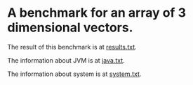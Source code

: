 # A benchmark for an array of 3 dimensional vectors.

The result of this benchmark is at [results.txt](results.txt).

The information about JVM is at [java.txt](java.txt).

The information about system is at [system.txt](system.txt).
